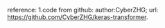 reference:
    1.code from github:
        author:CyberZHG;
        url: https://github.com/CyberZHG/keras-transformer.

